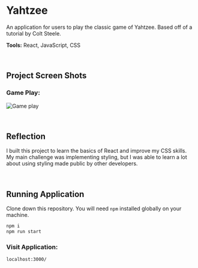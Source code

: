 # Yahtzee

An application for users to play the classic game of Yahtzee. Based off of a tutorial by Colt Steele.

**Tools:** React, JavaScript, CSS

<p>&nbsp;</p>

## Project Screen Shots

### Game Play:

![Game play](https://i.imgur.com/cJiuum5.png)

<p>&nbsp;</p>

## Reflection

I built this project to learn the basics of React and improve my CSS skills. My main challenge was implementing styling, but I was able to learn a lot about using styling made public by other developers.

<p>&nbsp;</p>

## Running Application

Clone down this repository. You will need `npm` installed globally on your machine.

```sh
npm i
npm run start
```

### Visit Application:

```sh
localhost:3000/
```
